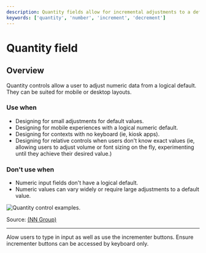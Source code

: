 ```yaml
---
description: Quantity fields allow for incremental adjustments to a default numeric value.
keywords: ['quantity', 'number', 'increment', 'decrement']
---
```


# Quantity field

<ComponentVisual
  figmaUrl=""
  storybookUrl="https://forge.tylerdev.io/main/?path=/story/components-quantity-field--default" />

## Overview

Quantity controls allow a user to adjust numeric data from a logical default. They can be suited for mobile or desktop layouts.

### Use when

- Designing for small adjustments for default values. 
- Designing for mobile experiences with a logical numeric default. 
- Designing for contexts with no keyboard (ie, kiosk apps).
- Designing for relative controls when users don't know exact values (ie, allowing users to adjust volume or font sizing on the fly, experimenting until they achieve their desired value.)

### Don't use when

- Numeric input fields don't have a logical default.
- Numeric values can vary widely or require large adjustments to a default value.

<ImageBlock caption="These 3 mobile screenshots show 3 different approaches to numerical input. American Airlines (left) used a dropdown for selecting the number of passengers. This control required several gestures (select the field, scroll and select the number, then hit Done). Treadmill Run Tracker (center) used a text field for inputting distance; the user had to select the field, type the desired number, then hit the Save button or tap a different field. In contrast, the interaction cost for changing the number of passengers from 1 to 2 in Delta Airlines’ mobile app (right) consisted of a single tap. (However, the interaction cost of the stepper would be much higher if the user wanted to increase the number from 1 to 10; this increased cost for large deviations from default is a major disadvantage of using steppers.)" padded={false}>

![Quantity control examples.](/img/components/quantity-field/quantity-control-examples.png)

</ImageBlock>

Source: [(NN Group)](https://www.nngroup.com/articles/input-steppers/)

---

<DoDontGrid>
  <DoDontTextSection>
    <DoDontText type="do">Alow users to type in input as well as use the incrementer buttons.</DoDontText>
    <DoDontText type="do">Ensure incrementer buttons can be accessed by keyboard only.</DoDontText>
  </DoDontTextSection>
</DoDontGrid>
